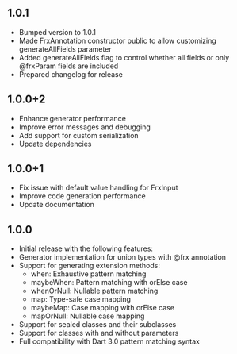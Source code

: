 ## 1.0.1
- Bumped version to 1.0.1
- Made FrxAnnotation constructor public to allow customizing generateAllFields parameter
- Added generateAllFields flag to control whether all fields or only @frxParam fields are included
- Prepared changelog for release

## 1.0.0+2

* Enhance generator performance
* Improve error messages and debugging
* Add support for custom serialization
* Update dependencies

## 1.0.0+1

* Fix issue with default value handling for FrxInput
* Improve code generation performance
* Update documentation

## 1.0.0

* Initial release with the following features:
* Generator implementation for union types with @frx annotation
* Support for generating extension methods:
  - when: Exhaustive pattern matching
  - maybeWhen: Pattern matching with orElse case
  - whenOrNull: Nullable pattern matching
  - map: Type-safe case mapping
  - maybeMap: Case mapping with orElse case
  - mapOrNull: Nullable case mapping
* Support for sealed classes and their subclasses
* Support for classes with and without parameters
* Full compatibility with Dart 3.0 pattern matching syntax
